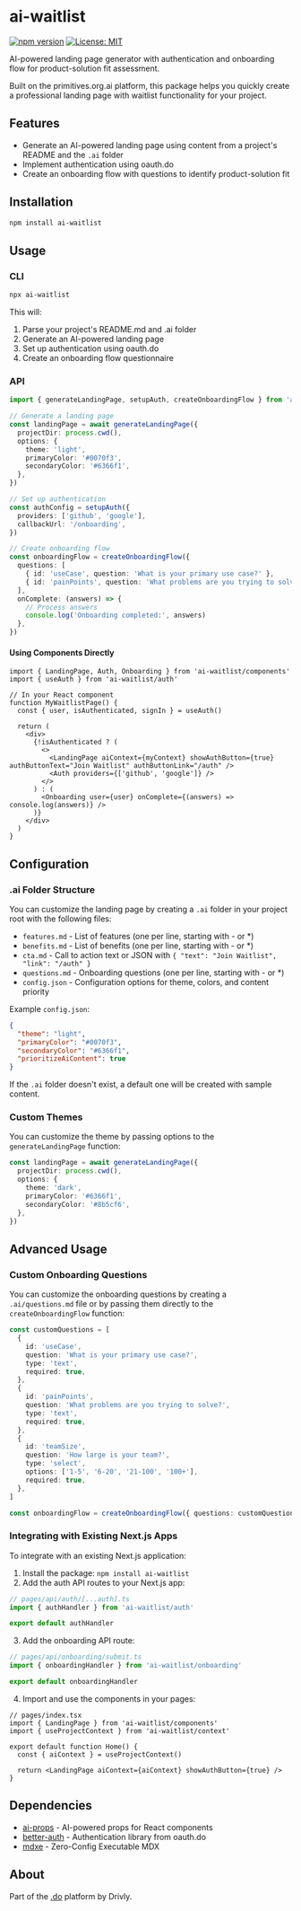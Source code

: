 # ai-waitlist

[![npm version](https://img.shields.io/npm/v/ai-waitlist.svg)](https://www.npmjs.com/package/ai-waitlist)
[![License: MIT](https://img.shields.io/badge/License-MIT-blue.svg)](https://opensource.org/licenses/MIT)

AI-powered landing page generator with authentication and onboarding flow for product-solution fit assessment.

Built on the primitives.org.ai platform, this package helps you quickly create a professional landing page with waitlist functionality for your project.

## Features

- Generate an AI-powered landing page using content from a project's README and the `.ai` folder
- Implement authentication using oauth.do
- Create an onboarding flow with questions to identify product-solution fit

## Installation

```bash
npm install ai-waitlist
```

## Usage

### CLI

```bash
npx ai-waitlist
```

This will:

1. Parse your project's README.md and .ai folder
2. Generate an AI-powered landing page
3. Set up authentication using oauth.do
4. Create an onboarding flow questionnaire

### API

```typescript
import { generateLandingPage, setupAuth, createOnboardingFlow } from 'ai-waitlist'

// Generate a landing page
const landingPage = await generateLandingPage({
  projectDir: process.cwd(),
  options: {
    theme: 'light',
    primaryColor: '#0070f3',
    secondaryColor: '#6366f1',
  },
})

// Set up authentication
const authConfig = setupAuth({
  providers: ['github', 'google'],
  callbackUrl: '/onboarding',
})

// Create onboarding flow
const onboardingFlow = createOnboardingFlow({
  questions: [
    { id: 'useCase', question: 'What is your primary use case?' },
    { id: 'painPoints', question: 'What problems are you trying to solve?' },
  ],
  onComplete: (answers) => {
    // Process answers
    console.log('Onboarding completed:', answers)
  },
})
```

#### Using Components Directly

```tsx
import { LandingPage, Auth, Onboarding } from 'ai-waitlist/components'
import { useAuth } from 'ai-waitlist/auth'

// In your React component
function MyWaitlistPage() {
  const { user, isAuthenticated, signIn } = useAuth()

  return (
    <div>
      {!isAuthenticated ? (
        <>
          <LandingPage aiContext={myContext} showAuthButton={true} authButtonText="Join Waitlist" authButtonLink="/auth" />
          <Auth providers={['github', 'google']} />
        </>
      ) : (
        <Onboarding user={user} onComplete={(answers) => console.log(answers)} />
      )}
    </div>
  )
}
```

## Configuration

### .ai Folder Structure

You can customize the landing page by creating a `.ai` folder in your project root with the following files:

- `features.md` - List of features (one per line, starting with - or \*)
- `benefits.md` - List of benefits (one per line, starting with - or \*)
- `cta.md` - Call to action text or JSON with `{ "text": "Join Waitlist", "link": "/auth" }`
- `questions.md` - Onboarding questions (one per line, starting with - or \*)
- `config.json` - Configuration options for theme, colors, and content priority

Example `config.json`:

```json
{
  "theme": "light",
  "primaryColor": "#0070f3",
  "secondaryColor": "#6366f1",
  "prioritizeAiContent": true
}
```

If the `.ai` folder doesn't exist, a default one will be created with sample content.

### Custom Themes

You can customize the theme by passing options to the `generateLandingPage` function:

```typescript
const landingPage = await generateLandingPage({
  projectDir: process.cwd(),
  options: {
    theme: 'dark',
    primaryColor: '#6366f1',
    secondaryColor: '#8b5cf6',
  },
})
```

## Advanced Usage

### Custom Onboarding Questions

You can customize the onboarding questions by creating a `.ai/questions.md` file or by passing them directly to the `createOnboardingFlow` function:

```typescript
const customQuestions = [
  {
    id: 'useCase',
    question: 'What is your primary use case?',
    type: 'text',
    required: true,
  },
  {
    id: 'painPoints',
    question: 'What problems are you trying to solve?',
    type: 'text',
    required: true,
  },
  {
    id: 'teamSize',
    question: 'How large is your team?',
    type: 'select',
    options: ['1-5', '6-20', '21-100', '100+'],
    required: true,
  },
]

const onboardingFlow = createOnboardingFlow({ questions: customQuestions })
```

### Integrating with Existing Next.js Apps

To integrate with an existing Next.js application:

1. Install the package: `npm install ai-waitlist`
2. Add the auth API routes to your Next.js app:

```typescript
// pages/api/auth/[...auth].ts
import { authHandler } from 'ai-waitlist/auth'

export default authHandler
```

3. Add the onboarding API route:

```typescript
// pages/api/onboarding/submit.ts
import { onboardingHandler } from 'ai-waitlist/onboarding'

export default onboardingHandler
```

4. Import and use the components in your pages:

```tsx
// pages/index.tsx
import { LandingPage } from 'ai-waitlist/components'
import { useProjectContext } from 'ai-waitlist/context'

export default function Home() {
  const { aiContext } = useProjectContext()

  return <LandingPage aiContext={aiContext} showAuthButton={true} />
}
```

## Dependencies

- [ai-props](https://github.com/drivly/primitives.org.ai/tree/main/packages/ai-props) - AI-powered props for React components
- [better-auth](https://github.com/drivly/oauth.do) - Authentication library from oauth.do
- [mdxe](https://github.com/drivly/mdx) - Zero-Config Executable MDX

## About

Part of the [.do](https://dotdo.ai) platform by Drivly.

